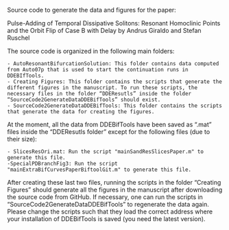 Source code to generate the data and figures for the paper:

Pulse-Adding of Temporal Dissipative Solitons: Resonant Homoclinic Points and the Orbit Flip of Case B with Delay
by Andrus Giraldo and Stefan Ruschel

The source code is organized in the following main folders:

	- AutoResonantBifurcationSolution: This folder contains data computed from Auto07p that is used to start the continuation runs in DDEBIfTools.
	- Creating Figures: This folder contains the scripts that generate the different figures in the manuscript. To run these scripts, the necessary files in the folder “DDEResutls” inside the folder “SourceCode2GenerateDataDDEBifTools” should exist.
	- SourceCode2GenerateDataDDEBifTools: This folder contains the scripts that generate the data for creating the figures. 

At the moment, all the data from DDEBifTools have been saved as “.mat” files inside the “DDEResutls folder” except for the following files (due to their size):

	- SlicesResOri.mat: Run the script "mainSandResSlicesPaper.m" to generate this file.
	-SpecialPDBranchFig3: Run the script "mainExtraBifCurvesPaperBiftoolGit.m" to generate this file.

After creating these last two files, running the scripts in the folder “Creating Figures” should generate all the figures in the manuscript after downloading the source code from GitHub. If necessary, one can run the scripts in “SourceCode2GenerateDataDDEBifTools”  to regenerate the data again. Please change the scripts such that they load the correct address where your installation of DDEBifTools is saved (you need the latest version).
